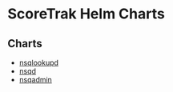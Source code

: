 # ScoreTrak Helm Charts

## Charts

- [nsqlookupd](./charts/nsqlookupd)
- [nsqd](./charts/nsqd)
- [nsqadmin](./charts/nsqadmin)